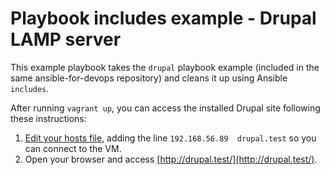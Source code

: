 # Playbook includes example - Drupal LAMP server

This example playbook takes the `drupal` playbook example (included in the same ansible-for-devops repository) and cleans it up using Ansible `includes`.

After running `vagrant up`, you can access the installed Drupal site following these instructions:

1. [Edit your hosts file](http://docs.rackspace.com/support/how-to/modify-your-hosts-file/), adding the line `192.168.56.89  drupal.test` so you can connect to the VM.
2. Open your browser and access [http://drupal.test/](http://drupal.test/).
